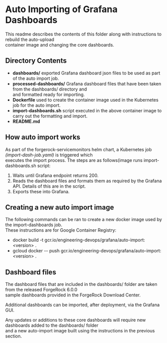# Auto Importing of Grafana Dashboards

This readme describes the contents of this folder along with instructions to rebuild the auto-upload  
container image and changing the core dashboards.

## Directory Contents
* **dashboards/** exported Grafana dashboard json files to be used as part of the auto import job.
* **processed-dashboards/** Grafana dashboard files that have been taken from the dashboards/ directory and  
and formatted ready for importing.
* **Dockerfile** used to create the container image used in the Kubernetes job for the auto import.
* **import-dashboards.sh** script executed in the above container image to carry out the formatting and import.
* **README.md** 

## How auto import works
As part of the forgerock-servicemonitors helm chart, a Kubernetes job *(import-dash-job.yaml)* is triggered which  
executes the import process.  The steps are as follows(image runs import-dashboards.sh script:

1.  Waits until Grafana endpoint returns 200.
2.  Reads the dashboard files and formats them as required by the Grafana API.  Details of this are in the script.
3.  Exports these into Grafana.

## Creating a new auto import image
The following commands can be ran to create a new docker image used by the import-dashboards job.  
These instructions are for Google Container Registry:
* docker build -t gcr.io/engineering-devops/grafana/auto-import:\<version\> .
* gcloud docker -- push gcr.io/engineering-devops/grafana/auto-import:\<version\> .

## Dashboard files
The dashboard files that are included in the dashboards/ folder are taken from the released ForgeRock 6.0.0  
sample dashboards provided in the ForgeRock Download Center.  

Additional dashboards can be imported, after deployment, via the Grafana GUI.  

Any updates or additions to these core dashboards will require new dashboards added to the dashboards/ folder  
and a new auto-import image built using the instructions in the previous section.


